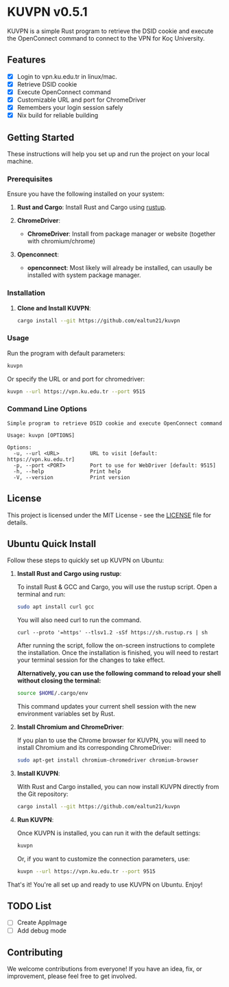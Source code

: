 # KUVPN v0.5.1

KUVPN is a simple Rust program to retrieve the DSID cookie and execute the OpenConnect command to connect to the VPN for Koç University.

## Features

- [x] Login to vpn.ku.edu.tr in linux/mac.
- [x] Retrieve DSID cookie
- [x] Execute OpenConnect command
- [x] Customizable URL and port for ChromeDriver
- [x] Remembers your login session safely
- [x] Nix build for reliable building

## Getting Started

These instructions will help you set up and run the project on your local machine.

### Prerequisites

Ensure you have the following installed on your system:

1. **Rust and Cargo**: Install Rust and Cargo using [rustup](https://rustup.rs/).

2. **ChromeDriver**:
   - **ChromeDriver**: Install from package manager or website (together with chromium/chrome)

3. **Openconnect**:
   - **openconnect**: Most likely will already be installed, can usaully be installed with system package manager.

### Installation

1. **Clone and Install KUVPN**:
    ```bash
    cargo install --git https://github.com/ealtun21/kuvpn
    ```

### Usage

Run the program with default parameters:

```bash
kuvpn
```

Or specify the URL or and port for chromedriver:

```bash
kuvpn --url https://vpn.ku.edu.tr --port 9515
```

### Command Line Options

```
Simple program to retrieve DSID cookie and execute OpenConnect command

Usage: kuvpn [OPTIONS]

Options:
  -u, --url <URL>          URL to visit [default: https://vpn.ku.edu.tr]
  -p, --port <PORT>        Port to use for WebDriver [default: 9515]
  -h, --help               Print help
  -V, --version            Print version
```

## License

This project is licensed under the MIT License - see the [LICENSE](LICENSE) file for details.

## Ubuntu Quick Install

Follow these steps to quickly set up KUVPN on Ubuntu:

1. **Install Rust and Cargo using rustup**:

   To install Rust & GCC and Cargo, you will use the rustup script. Open a terminal and run:

   ```bash
   sudo apt install curl gcc
   ```

   You will also need curl to run the command.

   ```
   curl --proto '=https' --tlsv1.2 -sSf https://sh.rustup.rs | sh
   ```

   After running the script, follow the on-screen instructions to complete the installation. Once the installation is finished, you will need to restart your terminal session for the changes to take effect.

   **Alternatively, you can use the following command to reload your shell without closing the terminal:**

   ```bash
   source $HOME/.cargo/env
   ```

   This command updates your current shell session with the new environment variables set by Rust.

2. **Install Chromium and ChromeDriver**:

   If you plan to use the Chrome browser for KUVPN, you will need to install Chromium and its corresponding ChromeDriver:

   ```bash
   sudo apt-get install chromium-chromedriver chromium-browser
   ```

3. **Install KUVPN**:

   With Rust and Cargo installed, you can now install KUVPN directly from the Git repository:

   ```bash
   cargo install --git https://github.com/ealtun21/kuvpn
   ```

4. **Run KUVPN**:

   Once KUVPN is installed, you can run it with the default settings:

   ```bash
   kuvpn
   ```

   Or, if you want to customize the connection parameters, use:

   ```bash
   kuvpn --url https://vpn.ku.edu.tr --port 9515
   ```

That's it! You're all set up and ready to use KUVPN on Ubuntu. Enjoy!

## TODO List

- [ ] Create AppImage
- [ ] Add debug mode

## Contributing

We welcome contributions from everyone! If you have an idea, fix, or improvement, please feel free to get involved.
